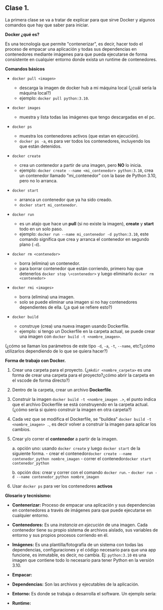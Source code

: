 ## Clase 1.

La primera clase se va a tratar de explicar para que sirve Docker y algunos comandos 
que hay que saber para iniciar.

**Docker ¿qué es?**

Es una tecnología que permite "contenerizar", es decir, hacer todo el proceso de empacar una
aplicación y todas sus dependencias en contenedores mediante imágenes para que pueda ejecutarse
de forma consistente en cualquier entorno donde exista un runtime de contenedores.


**Comandos básicos**

- `docker pull <imagen>`
    - descarga la imagen de docker hub a mi máquina local (¿cuál sería la máquina local?)
    - ejemplo: `docker pull python:3.10`.

- `docker images`
    - muestra y lista todas las imágenes que tengo descargadas en el pc.

- `docker ps`
    - muestra los contenedores activos (que estan en ejecución).
    - `docker ps -a`, es para ver todos los contenedores, incluyendo los que están detenidos.
      
- `docker create`
    - crea un contenedor a partir de una imagen, pero **NO** lo inicia.
    - ejemplo: `docker create --name <mi_contenedor> python:3.10`, crea un contenedor llamado "mi_contenedor" con la base de Python 3.10, pero no lo arranca.  

- `docker start`
    - arranca un contenedor que ya ha sido creado.
    - `docker start mi_contenedor`.

- `docker run`
    - es un atajo que hace un **pull** (si no existe la imagen), **create** y **start** todo en un solo paso.
    - ejemplo: `docker run --name mi_contenedor -d python:3.10`, este comando significa que crea y arranca el contenedor en segundo plano (`-d`).

- `docker rm <contenedor>`
    - borra (elimina) un contenedor.
    - para borrar contenedor que están corriendo, primero hay que detenerlos `docker stop \<contenedor>` y luego eliminarlo `docker rm <contenedor>`

- `docker rmi <images>`
    - borra (elimina) una imagen.
    - solo se puede eliminar una imagen si no hay contenedores dependientes de ella. (¿a qué se refiere esto?)

- `docker build`
    - construye (crea) una nueva imagen usando Dockerfile.
    - ejemplo: si tengo un Dockerfile en la carpeta actual, se puede crear una imagen con `docker build -t <nombre_imagen>`.

(¿cómo se llaman los parámetros de este tipo `-d`, `-a`, `-t`, `--name`, etc?¿cómo utilizarlos dependiendo de lo que se quiera hacer?)
 
**Forma de trabajo con Docker.**

1. Crear una carpeta para el proyecto. (¿`mkdir <nombre_carpeta>` es una forma de crear una carpeta para el proyecto?¿cómo abrir la carpeta en el vscode de forma directo?)
2. Dentro de la carpeta, crear un archivo **Dockerfile**.
3. Construir la imagen `docker build -t <nombre_imagen .>`, el punto indica que el archivo Dockerfile se está construyendo en la carpeta actual. (¿cómo sería si quiero construir la imagen en otra carpeta?)
4. Cada vez que se modifica el Dockerfile, se "buildea" `docker build -t <nombre_imagen> .`, es decir volver a construir la imagen para aplicar los cambios.
5. Crear  y/o correr el **contenedor** a partir de la imagen.

    a. opción uno: usando `docker create` y luego `docker start` de la siguiente forma.
        - crear el contenedor`docker create --name contenedor_python nombre_imagen`
        - correr el contenedor`docker start contenedor_python`
   
    b. opción dos: crear y correr con el comando `docker run`.
        - `docker run -d --name contenedor_python nombre_imagen`
7. Usar `docker ps` para ver los contenedores **activos**



**Glosario y tecnisismo:**

- **Contenerizar:** Proceso de empacar una aplicación y sus dependencias en contenedores a través de imágenes para que puede ejecutarse en cualquier entorno.
  
- **Contenedores:** Es una _instancia en ejecución_ de una imagen. Cada contenedor tiene su propio sistema de archivos aislado, sus variables de entorno y sus propios procesos corriendo en él.
  
- **Imágenes:** Es una plantilla/fotografía de un sistema con todas las dependencias, configuraciones y el código necesario para que una app funcione, es inmutable, es decir, no cambia. Ej: `python:3.10` es una imagen que contiene todo lo necesario para tener Python en la versión 3.10.
  
- **Empacar:**
- **Dependencias:** Son las archivos y ejecutables de la aplicación.  
- **Entorno:** Es donde se trabaja o desarrolla el software. Un ejemplo sería:
- **Runtime:** 
